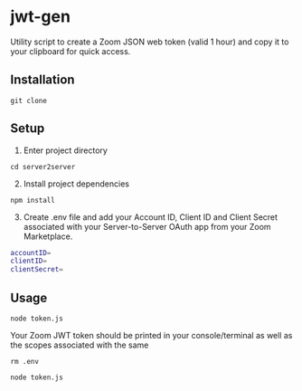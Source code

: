 # jwt-gen
Utility script to create a Zoom JSON web token (valid 1 hour) and copy it to your clipboard for quick access. 

## Installation

`git clone`

## Setup

1. Enter project directory

`cd server2server`

2. Install project dependencies

`npm install`

3.  Create .env file and add your Account ID, Client ID and Client Secret associated with your Server-to-Server OAuth app from your Zoom Marketplace.

```bash
accountID=
clientID=
clientSecret=
```

## Usage

`node token.js`

Your Zoom JWT token should be printed in your console/terminal as well as the scopes associated with the same

`rm .env`

`node token.js`
